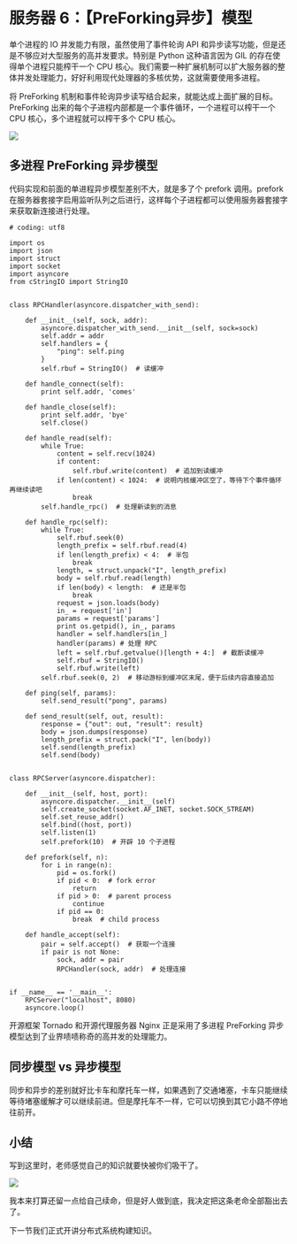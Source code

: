 # 服务器 6：【PreForking异步】模型

单个进程的 IO 并发能力有限，虽然使用了事件轮询 API 和异步读写功能，但是还是不够应对大型服务的高并发要求。特别是 Python 这种语言因为 GIL 的存在使得单个进程只能榨干一个 CPU 核心。我们需要一种扩展机制可以扩大服务器的整体并发处理能力，好好利用现代处理器的多核优势，这就需要使用多进程。

将 PreForking 机制和事件轮询异步读写结合起来，就能达成上面扩展的目标。PreForking 出来的每个子进程内部都是一个事件循环，一个进程可以榨干一个 CPU 核心，多个进程就可以榨干多个 CPU 核心。

![](https://user-gold-cdn.xitu.io/2018/5/11/1634e13697d3b055?w=1033&h=639&f=png&s=76598)

## 多进程 PreForking 异步模型

代码实现和前面的单进程异步模型差别不大，就是多了个 prefork 调用。prefork 在服务器套接字启用监听队列之后进行，这样每个子进程都可以使用服务器套接字来获取新连接进行处理。

```
# coding: utf8

import os
import json
import struct
import socket
import asyncore
from cStringIO import StringIO


class RPCHandler(asyncore.dispatcher_with_send):

    def __init__(self, sock, addr):
        asyncore.dispatcher_with_send.__init__(self, sock=sock)
        self.addr = addr
        self.handlers = {
            "ping": self.ping
        }
        self.rbuf = StringIO()  # 读缓冲

    def handle_connect(self):
        print self.addr, 'comes'

    def handle_close(self):
        print self.addr, 'bye'
        self.close()

    def handle_read(self):
        while True:
            content = self.recv(1024)
            if content:
                self.rbuf.write(content)  # 追加到读缓冲
            if len(content) < 1024:  # 说明内核缓冲区空了，等待下个事件循环再继续读吧
                break
        self.handle_rpc()  # 处理新读到的消息

    def handle_rpc(self):
        while True:
            self.rbuf.seek(0)
            length_prefix = self.rbuf.read(4)
            if len(length_prefix) < 4:  # 半包
                break
            length, = struct.unpack("I", length_prefix)
            body = self.rbuf.read(length)
            if len(body) < length:  # 还是半包
                break
            request = json.loads(body)
            in_ = request['in']
            params = request['params']
            print os.getpid(), in_, params
            handler = self.handlers[in_]
            handler(params) # 处理 RPC
            left = self.rbuf.getvalue()[length + 4:]  # 截断读缓冲
            self.rbuf = StringIO()
            self.rbuf.write(left)
        self.rbuf.seek(0, 2)  # 移动游标到缓冲区末尾，便于后续内容直接追加

    def ping(self, params):
        self.send_result("pong", params)

    def send_result(self, out, result):
        response = {"out": out, "result": result}
        body = json.dumps(response)
        length_prefix = struct.pack("I", len(body))
        self.send(length_prefix)
        self.send(body)


class RPCServer(asyncore.dispatcher):

    def __init__(self, host, port):
        asyncore.dispatcher.__init__(self)
        self.create_socket(socket.AF_INET, socket.SOCK_STREAM)
        self.set_reuse_addr()
        self.bind((host, port))
        self.listen(1)
        self.prefork(10)  # 开辟 10 个子进程

    def prefork(self, n):
        for i in range(n):
            pid = os.fork()
            if pid < 0:  # fork error
                return
            if pid > 0:  # parent process
                continue
            if pid == 0:
                break  # child process

    def handle_accept(self):
        pair = self.accept()  # 获取一个连接
        if pair is not None:
            sock, addr = pair
            RPCHandler(sock, addr)  # 处理连接


if __name__ == '__main__':
    RPCServer("localhost", 8080)
    asyncore.loop()

```

开源框架 Tornado 和开源代理服务器 Nginx 正是采用了多进程 PreForking 异步模型达到了业界啧啧称奇的高并发的处理能力。

## 同步模型 vs 异步模型

同步和异步的差别就好比卡车和摩托车一样，如果遇到了交通堵塞，卡车只能继续等待堵塞缓解才可以继续前进。但是摩托车不一样，它可以切换到其它小路不停地往前开。

## 小结

写到这里时，老师感觉自己的知识就要快被你们吸干了。

![](https://user-gold-cdn.xitu.io/2018/5/19/16376cfc8de560c2?w=225&h=225&f=jpeg&s=5484)

我本来打算还留一点给自己续命，但是好人做到底，我决定把这条老命全部豁出去了。

下一节我们正式开讲分布式系统构建知识。